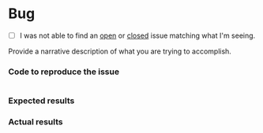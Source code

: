 # Bug
 - [ ] I was not able to find an [open](https://github.com/maspeng/docker-hub-cocoapods/issues?q=is%3Aopen) or [closed](https://github.com/maspeng/docker-hub-cocoapods/issues?q=is%3Aclosed) issue matching what I'm seeing.

Provide a narrative description of what you are trying to accomplish.

### Code to reproduce the issue

<!-- Please provide the minimum code necessary to recreate the issue -->

```php
```

### Expected results

<!-- What do you think should have happened? -->

### Actual results

<!-- What did you actually observe? -->
